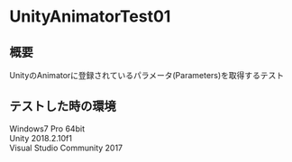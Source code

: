 # UnityAnimatorTest01

## 概要  
UnityのAnimatorに登録されているパラメータ(Parameters)を取得するテスト
<br /> 
## テストした時の環境  
Windows7 Pro 64bit  
Unity 2018.2.10f1  
Visual Studio Community 2017  

